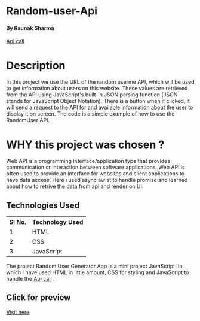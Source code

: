 # Random-user-Api

#### By Raunak Sharma

<a href="https://randomuser.me/api/">Api call</a>

# Description

 In this project we use the URL of the random userme API, which will be used to get information about users on this website.
 These values are retrieved from the API using JavaScript's built-in JSON parsing function (JSON stands for JavaScript Object Notation).
 There is a button when it clicked, it will send a request to the API for and available information about the user to display it on screen.
 The code is a simple example of how to use the RandomUser API.
 
 # WHY this project was chosen ?
 
 Web API is a programming interface/application type that provides communication or interaction between software applications.
 Web API is often used to provide an interface for websites and client applications to have data access.
 Here i used async awiat to handle promise and learned about how to retrive the data from api and render on UI.
 
 
 ## Technologies Used

<table>
    <tr>
        <th>
            SI No.
            </th>
                <th>
            Technology Used
            </th>
    </tr>
    <tr>
        <td>
            1.
        </td>
        <td>
            HTML
        </td>
    </tr>
    <tr>
        <td>
            2.
        </td>
        <td>
            CSS
        </td>
    </tr>
    <tr>
        <td>
            3.
        </td>
        <td>
            JavaScript
        </td>
    </tr>
    
 </table>
 
 The project Random User Generator App is a mini project JavaScript. In which I have used HTML in little amount, CSS for styling and 
 JavaScript to handle the <a href="https://randomuser.me/api/">Api call</a> .

## Click for preview
<a href="https://coruscating-quokka-ba3d27.netlify.app/">Visit here</a>
